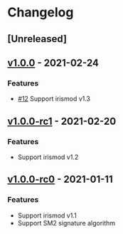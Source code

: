 <!--
Guiding Principles:

Changelogs are for humans, not machines.
There should be an entry for every single version.
The same types of changes should be grouped.
Versions and sections should be linkable.
The latest version comes first.
The release date of each version is displayed.
Mention whether you follow Semantic Versioning.

Usage:

Change log entries are to be added to the Unreleased section under the
appropriate stanza (see below). Each entry should ideally include a tag and
the Github issue reference in the following format:

* (<tag>) \#<issue-number> message

The issue numbers will later be link-ified during the release process so you do
not have to worry about including a link manually, but you can if you wish.

Types of changes (Stanzas):

"Features" for new features.
"Improvements" for changes in existing functionality.
"Deprecated" for soon-to-be removed features.
"Bug Fixes" for any bug fixes.
"Client Breaking" for breaking CLI commands and REST routes used by end-users.
"API Breaking" for breaking exported APIs used by developers building on SDK.
"State Machine Breaking" for any changes that result in a different AppState given same genesisState and txList.

Ref: https://keepachangelog.com/en/1.0.0/
-->

# Changelog

## [Unreleased]

## [v1.0.0] - 2021-02-24

### Features

* [#12](https://github.com/gridironzone/service-sdk-go/issues/12) Support irismod v1.3

## [v1.0.0-rc1] - 2021-02-20

### Features

* Support irismod v1.2

## [v1.0.0-rc0] - 2021-01-11

### Features

* Support irismod v1.1
* Support SM2 signature algorithm

<!-- Release links -->

[v1.0.0]: https://github.com/gridironzone/service-sdk-go/releases/tag/v1.0.0
[v1.0.0-rc1]: https://github.com/gridironzone/service-sdk-go/releases/tag/v1.0.0-rc1
[v1.0.0-rc0]: https://github.com/gridironzone/service-sdk-go/releases/tag/v1.0.0-rc0